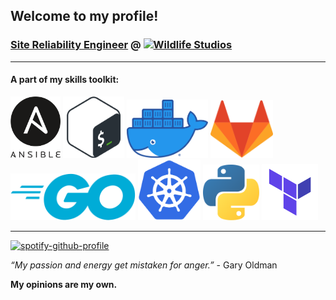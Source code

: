 ## Welcome to my profile!
### [Site Reliability Engineer](https://opensource.com/article/18/10/what-site-reliability-engineer) @ [![Wildlife Studios](https://wildlifestudios.com/wp-content/themes/Wildlife/assets/img/_system/logo-header.png)](https://wildlifestudios.com/)

---

#### A part of my skills toolkit:

<a href="https://docs.ansible.com/ansible/latest/index.html"><img src="https://github.com/L30Bola/L30Bola/blob/master/img/ansible.svg" alt="Ansible" width="80"/></a>
<a href="https://www.gnu.org/software/bash/manual/bash.html#What-is-Bash_003f"><img src="https://github.com/L30Bola/L30Bola/blob/master/img/bash.svg" alt="Bash - Bourne Again SHell" width="98"/></a>
<a href="https://docs.docker.com/get-started/overview/"><img src="https://github.com/L30Bola/L30Bola/blob/master/img/docker.png" alt="Docker" width="130"/></a>
<a href="https://about.gitlab.com/what-is-gitlab/"><img src="https://github.com/L30Bola/L30Bola/blob/master/img/gitlab.svg" alt="GitLab" width="100"/></a>
<a href="https://golang.org/project/"><img src="https://github.com/L30Bola/L30Bola/blob/master/img/go.svg" alt="Golang" width="200"/></a>
<a href="https://kubernetes.io/docs/concepts/overview/what-is-kubernetes/"><img src="https://github.com/L30Bola/L30Bola/blob/master/img/k8s.svg" alt="k8s - Kubernetes" width="100"/></a>
<a href="https://www.python.org/doc/essays/blurb/"><img src="https://github.com/L30Bola/L30Bola/blob/master/img/python.svg" alt="Python" width="90"/></a>
<a href="https://www.terraform.io/intro/index.html"><img src="https://github.com/L30Bola/L30Bola/blob/master/img/terraform.png" alt="Terraform" width="90"/></a>

---

[![spotify-github-profile](https://spotify-github-profile.vercel.app/api/view?uid=l30bola)](https://github.com/kittinan/spotify-github-profile)

*“My passion and energy get mistaken for anger.”* - Gary Oldman

**My opinions are my own.**
<!--
**L30Bola/L30Bola** is a ✨ _special_ ✨ repository because its `README.md` (this file) appears on your GitHub profile.

Here are some ideas to get you started:

- 🔭 I’m currently working on ...
- 🌱 I’m currently learning ...
- 👯 I’m looking to collaborate on ...
- 🤔 I’m looking for help with ...
- 💬 Ask me about ...
- 📫 How to reach me: ...
- 😄 Pronouns: ...
- ⚡ Fun fact: ...
-->
